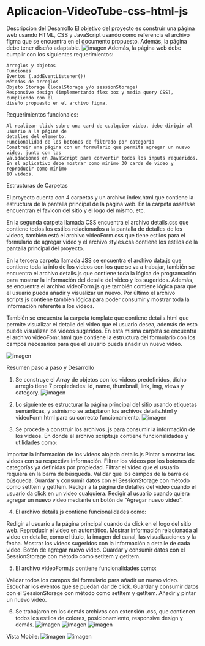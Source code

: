 # Aplicacion-VideoTube-css-html-js
Descripcion del Desarrollo
El objetivo del proyecto es construir una página web usando HTML, CSS y JavaScript usando como referencia el archivo figma que se encuentra en el documento propuesto. Además, la página debe tener diseño adaptable.
![imagen](https://user-images.githubusercontent.com/99287560/226687154-3d806ff0-ea7b-4bc7-8564-847c7a6f827b.png)
Además, la página web debe cumplir con los siguientes requerimientos:

    Arreglos y objetos
    Funciones
    Eventos (.addEventListener())
    Métodos de arreglos
    Objeto Storage (localStorage y/o sessionStorage)
    Responsive design (implementando flex box y media query CSS), cumpliendo con el
    diseño propuesto en el archivo figma.

Requerimientos funcionales:

    Al realizar click sobre una card de cualquier video, debe dirigir al usuario a la página de
    detalles del elemento.
    Funcionalidad de los botones de filtrado por categoría
    Construir una página con un formulario que permita agregar un nuevo video, junto con las
    validaciones en JavaScript para convertir todos los inputs requeridos.
    En el aplicativo debe mostrar como mínimo 30 cards de video y reproducir como mínimo
    10 videos.

Estructuras de Carpetas

El proyecto cuenta con 4 carpetas y un archivo index.html que contiene la estructura de la pantalla principal de la página web. En la carpeta assetsse encuentran el favicon del sitio y el logo del mismo, etc.

En la segunda carpeta llamada CSS encuentra el archivo details.css que contiene todos los estilos relacionados a la pantalla de detalles de los videos, también está el archivo videoForm.css que tiene estilos para el formulario de agregar video y el archivo styles.css contiene los estilos de la pantalla principal del proyecto.

En la tercera carpeta llamada JSS se encuentra el archivo data.js que contiene toda la info de los videos con los que se va a trabajar, también se encuentra el archivo details.js que contiene toda la lógica de programación para mostrar la información del detalle del video y los sugeridos. Además, se encuentra el archivo videoForm.js que también contiene lógica para que el usuario pueda añadir y visualizar un nuevo. Por último el archivo scripts.js contiene también lógica para poder consumir y mostrar toda la información referente a los videos.

También se encuentra la carpeta template que contiene details.html que permite visualizar el detalle del video que el usuario desea, además de esto puede visualizar los videos sugeridos. En esta misma carpeta se encuentra el archivo videoFomr.html que contiene la estructura del formulario con los campos necesarios para que el usuario pueda añadir un nuevo video.

![imagen](https://user-images.githubusercontent.com/99287560/226687492-bb17159e-4bc4-4fb6-9516-2b55b5dcf6ff.png)

Resumen paso a paso y Desarrollo

1. Se construye el Array de objetos con los videos predefinidos, dicho arreglo tiene 7 propiedades: id, name, thumbnail, link, img, views y category.
![imagen](https://user-images.githubusercontent.com/99287560/226687941-15146f09-f764-4aed-8ace-f99dcd337146.png)

2. Lo siguiente es estructurar la página principal del sitio usando etiquetas semánticas, y asimismo se adaptaron los archivos details.html y videoForm.html para su correcto funcionamiento.
![imagen](https://user-images.githubusercontent.com/99287560/226688250-7e0b07d5-db7c-40bd-a14f-80786b0770ac.png)



3. Se procede a construir los archivos .js para consumir la información de los videos. En donde el archivo scripts.js contiene funcionalidades y utilidades como:

  Importar la información de los videos alojada details.js
  Pintar o mostrar los videos con su respectiva información.
  Filtrar los videos por los botones de categorías ya definidas por propiedad.
  Filtrar el video que el usuario requiera en la barra de búsqueda.
  Validar que los campos de la barra de búsqueda.
  Guardar y consumir datos con el SessionStorage con método como setItem y getItem.
  Redigir a la página de detalles del video cuando el usuario da click en un video cualquiera.
  Redigir al usuario cuando quiera agregar un nuevo video mediante un botón de "Agregar nuevo video".

4. El archivo details.js contiene funcionalidades como:

  Redigir al usuario a la página principal cuando da click en el logo del sitio web.
  Reproducir el video en automático.
  Mostrar información relacionada al video en detalle, como el titulo, la imagen del canal, las visualizaciones y la fecha.
  Mostrar los videos sugeridos con la información a detalle de cada video.
  Botón de agregar nuevo video.
  Guardar y consumir datos con el SessionStorage con método como setItem y getItem.

5. El archivo videoForm.js contiene funcionalidades como:

  Validar todos los campos del formulario para añadir un nuevo video.
  Escuchar los eventos que se puedan dar de click.
  Guardar y consumir datos con el SessionStorage con método como setItem y getItem.
  Añadir y pintar un nuevo video.

6. Se trabajaron en los demás archivos con extensión .css, que contienen todos los estilos de colores, posicionamiento, responsive design y demás.
![imagen](https://user-images.githubusercontent.com/99287560/226688964-d6870122-972a-4ffc-b4e1-022bbaa9d721.png)
![imagen](https://user-images.githubusercontent.com/99287560/226689163-33787eb0-d78d-4e1e-843b-b78c2516cb31.png)
![imagen](https://user-images.githubusercontent.com/99287560/226689347-dd3c9f32-080b-4a57-bcf4-82a10f230d62.png)

Vista Mobile:
![imagen](https://user-images.githubusercontent.com/99287560/226689624-3942636b-3fbf-422a-920b-cccde8689809.png)
![imagen](https://user-images.githubusercontent.com/99287560/226689679-9671c7a5-a26e-4e41-8ddc-7ab9e8302eb6.png)



